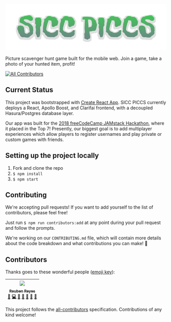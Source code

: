 ![sicc piccs logo](./src/static/svgs/logo.svg)

Picture scavenger hunt game built for the mobile web. Join a game, take a photo of your hunted item, profit!

[![All Contributors](https://img.shields.io/badge/all_contributors-1-orange.svg?style=flat-square)](#contributors)

## Current Status

This project was bootstrapped with [Create React App](https://github.com/facebook/create-react-app). SICC PICCS currently deploys a React, Apollo Boost, and Clarifai frontend, with a decoupled Hasura/Postgres database layer.

Our app was built for the [2018 freeCodeCamp JAMstack Hackathon](https://medium.freecodecamp.org/freecodecamp-is-hosting-a-free-hackathon-at-github-in-san-francisco-and-an-online-hackathon-too-2078088df278), where it placed in the Top 7! Presently, our biggest goal is to add multiplayer experiences which allow players to register usernames and play private or custom games with friends.

## Setting up the project locally

1.  Fork and clone the repo
2.  `$ npm install`
3.  `$ npm start`

## Contributing

We're accepting pull requests! If you want to add yourself to the list of contributors, please feel free!

Just run `$ npm run contributors:add` at any point during your pull request and follow the prompts.

We're working on our `CONTRIBUTING.md` file, which will contain more details about the code breakdown and what contributions you can make! 🙂

## Contributors

Thanks goes to these wonderful people ([emoji key](https://github.com/kentcdodds/all-contributors#emoji-key)):

<!-- ALL-CONTRIBUTORS-LIST:START - Do not remove or modify this section -->
<!-- prettier-ignore -->
| [<img src="https://avatars0.githubusercontent.com/u/25578179?v=4" width="100px;"/><br /><sub><b>Reuben Reyes</b></sub>](http://reubenreyes.com)<br />[🐛](https://github.com/rreubenreyes/SICC-PICCS/issues?q=author%3Arreubenreyes "Bug reports") [💻](https://github.com/rreubenreyes/SICC-PICCS/commits?author=rreubenreyes "Code") [🎨](#design-rreubenreyes "Design") [📖](https://github.com/rreubenreyes/SICC-PICCS/commits?author=rreubenreyes "Documentation") [🤔](#ideas-rreubenreyes "Ideas, Planning, & Feedback") [👀](#review-rreubenreyes "Reviewed Pull Requests") [🔧](#tool-rreubenreyes "Tools") |
| :---: |

<!-- ALL-CONTRIBUTORS-LIST:END -->

This project follows the [all-contributors](https://github.com/kentcdodds/all-contributors) specification. Contributions of any kind welcome!
